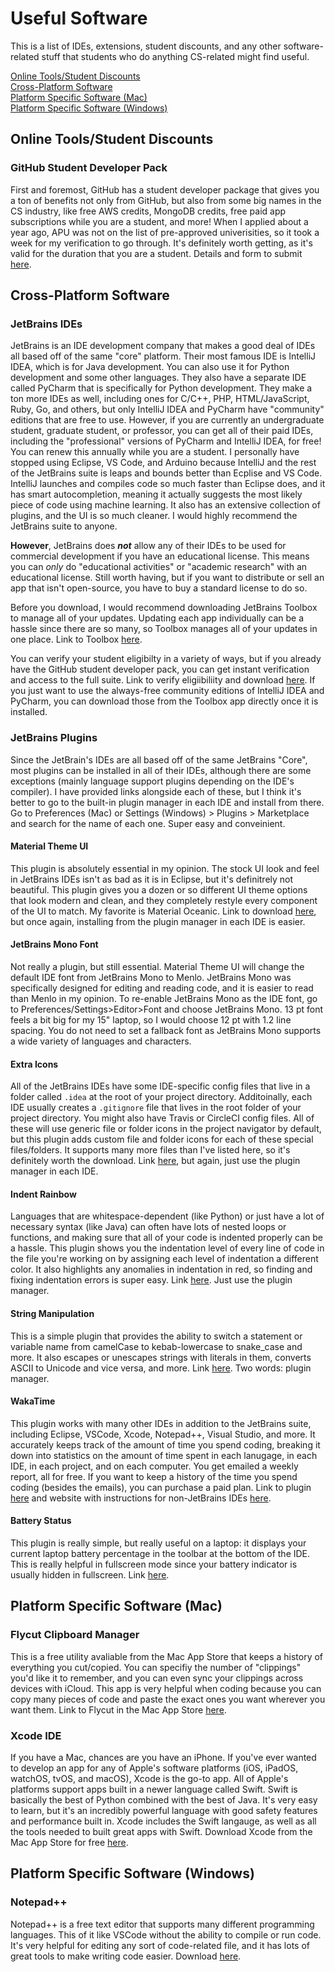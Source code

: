 # Useful Software

This is a list of IDEs, extensions, student discounts, and any other software-related stuff that students who do anything CS-related might find useful.

[Online Tools/Student Discounts](#online-toolsstudent-discounts)\
[Cross-Platform Software](#cross-platform-software)\
[Platform Specific Software (Mac)](#platform-specific-software-mac)\
[Platform Specific Software (Windows)](#platform-specific-software-windows)

## Online Tools/Student Discounts

### GitHub Student Developer Pack

First and foremost, GitHub has a student developer package that gives you a ton of benefits not only from GitHub, but also from some big names in the CS industry, like free AWS credits, MongoDB credits, free paid app subscriptions while you are a student, and more!  When I applied about a year ago, APU was not on the list of pre-approved univerisities, so it took a week for my verification to go through.  It's definitely worth getting, as it's valid for the duration that you are a student.  Details and form to submit [here](https://education.github.com/pack).

## Cross-Platform Software

### JetBrains IDEs

JetBrains is an IDE development company that makes a good deal of IDEs all based off of the same "core" platform.  Their most famous IDE is IntelliJ IDEA, which is for Java development.  You can also use it for Python development and some other languages.  They also have a separate IDE called PyCharm that is specifically for Python development.  They make a ton more IDEs as well, including ones for C/C++, PHP, HTML/JavaScript, Ruby, Go, and others, but only IntelliJ IDEA and PyCharm have "community" editions that are free to use.  However, if you are currently an undergraduate student, graduate student, or professor, you can get all of their paid IDEs, including the "professional" versions of PyCharm and IntelliJ IDEA, for free!  You can renew this annually while you are a student.  I personally have stopped using Eclipse, VS Code, and Arduino because IntelliJ and the rest of the JetBrains suite is leaps and bounds better than Ecplise and VS Code.  IntelliJ launches and compiles code so much faster than Eclipse does, and it has smart autocompletion, meaning it actually suggests the most likely piece of code using machine learning.  It also has an extensive collection of plugins, and the UI is so much cleaner.  I would highly recommend the JetBrains suite to anyone.  

**However**, JetBrains does ***not*** allow any of their IDEs to be used for commercial development if you have an educational license.  This means you can *only* do "educational activities" or "academic research" with an educational license.  Still worth having, but if you want to distribute or sell an app that isn't open-source, you have to buy a standard license to do so.

Before you download, I would recommend downloading JetBrains Toolbox to manage all of your updates.  Updating each app individually can be a hassle since there are so many, so Toolbox manages all of your updates in one place.  Link to Toolbox [here](https://www.jetbrains.com/toolbox-app/).  

You can verify your student eligibilty in a variety of ways, but if you already have the GitHub student developer pack, you can get instant verification and access to the full suite.  Link to verify eligiibiliity and download [here](https://www.jetbrains.com/community/education/#students).  If you just want to use the always-free community editions of IntelliJ IDEA and PyCharm, you can download those from the Toolbox app directly once it is installed.

### JetBrains Plugins

Since the JetBrain's IDEs are all based off of the same JetBrains "Core", most plugins can be installed in all of their IDEs, although there are some exceptions (mainly language support plugins depending on the IDE's compiler).  I have provided links alongside each of these, but I think it's better to go to the built-in plugin manager in each IDE and install from there.  Go to Preferences (Mac) or Settings (Windows) > Plugins > Marketplace and search for the name of each one.  Super easy and conveinient.

#### Material Theme UI

This plugin is absolutely essential in my opinion.  The stock UI look and feel in JetBrains IDEs isn't as bad as it is in Eclipse, but it's definitrely not beautiful.  This plugin gives you a dozen or so different UI theme options that look modern and clean, and they completely restyle every component of the UI to match.  My favorite is Material Oceanic.  Link to download [here](https://plugins.jetbrains.com/plugin/8006-material-theme-ui), but once again, installing from the plugin manager in each IDE is easier.

#### JetBrains Mono Font

Not really a plugin, but still essential.  Material Theme UI will change the default IDE font from JetBrains Mono to Menlo.  JetBrains Mono was specifically designed for editing and reading code, and it is easier to read than Menlo in my opinion. To re-enable JetBrains Mono as the IDE font, go to Preferences/Settings>Editor>Font and choose JetBrains Mono. 13 pt font feels a bit big for my 15" laptop, so I would choose 12 pt with 1.2 line spacing.  You do not need to set a fallback font as JetBrains Mono supports a wide variety of languages and characters.

#### Extra Icons

All of the JetBrains IDEs have some IDE-specific config files that live in a folder called `.idea` at the root of your project directory.  Additoinally, each IDE usually creates a `.gitignore` file that lives in the root folder of your project directory.  You might also have Travis or CircleCI config files.  All of these will use generic file or folder icons in the project navigator by default, but this plugin adds custom file and folder icons for each of these special files/folders.  It supports many more files than I've listed here, so it's definitely worth the download.  Link [here](https://plugins.jetbrains.com/plugin/11058-extra-icons), but again, just use the plugin manager in each IDE.

#### Indent Rainbow

Languages that are whitespace-dependent (like Python) or just have a lot of necessary syntax (like Java) can often have lots of nested loops or functions, and making sure that all of your code is indented properly can be a hassle.  This plugin shows you the indentation level of every line of code in the file you're working on by assigning each level of indentation a different color.  It also highlights any anomalies in indentation in red, so finding and fixing indentation errors is super easy.  Link [here](https://plugins.jetbrains.com/plugin/13308-indent-rainbow).  Just use the plugin manager.

#### String Manipulation

This is a simple plugin that provides the ability to switch a statement or variable name from camelCase to kebab-lowercase to snake_case and more.  It also escapes or unescapes strings with literals in them, converts ASCII to Unicode and vice versa, and more.  Link [here](https://plugins.jetbrains.com/plugin/2162-string-manipulation).  Two words: plugin manager.

#### WakaTime

This plugin works with many other IDEs in addition to the JetBrains suite, including Eclipse, VSCode, Xcode, Notepad++, Visual Studio, and more.  It accurately keeps track of the amount of time you spend coding, breaking it down into statistics on the amount of time spent in each lanugage, in each IDE, in each project, and on each computer.  You get emailed a weekly report, all for free.  If you want to keep a history of the time you spend coding (besides the emails), you can purchase a paid plan.  Link to plugin [here](https://plugins.jetbrains.com/plugin/7425-wakatime) and website with instructions for non-JetBrains IDEs [here](https://wakatime.com/).

#### Battery Status

This plugin is really simple, but really useful on a laptop: it displays your current laptop battery percentage in the toolbar at the bottom of the IDE.  This is really helpful in fullscreen mode since your battery indicator is usually hidden in fullscreen.  Link [here](https://plugins.jetbrains.com/plugin/12321-battery-status).

## Platform Specific Software (Mac)

### Flycut Clipboard Manager

This is a free utility avaliable from the Mac App Store that keeps a history of everything you cut/copied.  You can specifiy the number of "clippings" you'd like it to remember, and you can even sync your clippings across devices with iCloud.  This app is very helpful when coding because you can copy many pieces of code and paste the exact ones you want wherever you want them.  Link to Flycut in the Mac App Store [here](https://apps.apple.com/us/app/flycut-clipboard-manager/id442160987?mt=12).

### Xcode IDE

If you have a Mac, chances are you have an iPhone.  If you've ever wanted to develop an app for any of Apple's software platforms (iOS, iPadOS, watchOS, tvOS, and macOS), Xcode is the go-to app.  All of Apple's platforms support apps built in a newer language called Swift.  Swift is basically the best of Python combined with the best of Java.  It's very easy to learn, but it's an incredibly powerful language with good safety features and performance built in.  Xcode includes the Swift langauge, as well as all the tools needed to built great apps with Swift.  Download Xcode from the Mac App Store for free [here](https://apps.apple.com/us/app/xcode/id497799835?mt=12).

## Platform Specific Software (Windows)

### Notepad++

Notepad++ is a free text editor that supports many different programming languages.  This of it like VSCode without the ability to compile or run code.  It's very helpful for editing any sort of code-related file, and it has lots of great tools to make writing code easier.  Download [here](https://notepad-plus-plus.org/downloads/).
